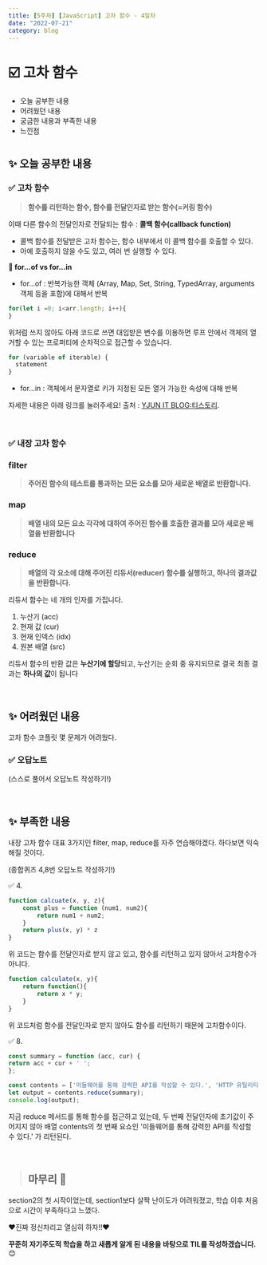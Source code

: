 ```yaml
---
title: [5주차] [JavaScript] 고차 함수 - 4일차
date: "2022-07-21"
category: blog
---
```


# ☑️ 고차 함수

* 오늘 공부한 내용
* 어려웠던 내용
* 궁금한 내용과 부족한 내용 
* 느낀점

#

## ✨  오늘 공부한 내용

### ✅ 고차 함수
> **함수를 리턴하는 함수, 함수를 전달인자로 받는 함수(=커링 함수)**

이때 
다른 함수의 전달인자로 전달되는 함수 : **콜백 함수(callback function)**

* 콜백 함수를 전달받은 고차 함수는, 함수 내부에서 이 콜백 함수를 호출할 수 있다.
* 아예 호출하지 않을 수도 있고, 여러 번 실행할 수 있다.

**📍 for...of vs for...in**
* for...of : 반복가능한 객체 (Array, Map, Set, String, TypedArray, arguments 객체 등을 포함)에 대해서 반복

```js
for(let i =0; i<arr.length; i++){
}    
```

위처럼 쓰지 않아도 아래 코드로 쓰면 대입받은 변수를 이용하면 루프 안에서 객체의 열거할 수 있는 프로퍼티에 순차적으로 접근할 수 있습니다.

```js
for (variable of iterable) {
  statement
}  
```

* for...in :  객체에서 문자열로 키가 지정된 모든 열거 가능한 속성에 대해 반복

자세한 내용은 아래 링크를 눌러주세요!
출처 : [YJUN IT BLOG:티스토리](https://yjshin.tistory.com/entry/JavaScript-자바스크립트-for-문-for-in-문-for-of-문).

<br>

### ✅ 내장 고차 함수

### filter
> **주어진 함수의 테스트를 통과하는 모든 요소를 모아 새로운 배열로 반환합니다.**

### map
> **배열 내의 모든 요소 각각에 대하여 주어진 함수를 호출한 결과를 모아 새로운 배열을 반환합니다**

### reduce
> **배열의 각 요소에 대해 주어진 리듀서(reducer) 함수를 실행하고, 하나의 결과값을 반환합니다.**

리듀서 함수는 네 개의 인자를 가집니다.

1. 누산기 (acc)
2. 현재 값 (cur)
3. 현재 인덱스 (idx)
4. 원본 배열 (src)

리듀서 함수의 반환 값은 **누산기에 할당**되고, 누산기는 순회 중 유지되므로 결국 최종 결과는 **하나의 값**이 됩니다

<br>

## ✨  어려웠던 내용

고차 함수 코플릿 몇 문제가 어려웠다.

### ✅ 오답노트
(스스로 풀어서 오답노트 작성하기!)

<br>

## ✨  부족한 내용

내장 고차 함수 대표 3가지인 filter, map, reduce를 자주 연습해야겠다.
하다보면 익숙해질 것이다.

(종합퀴즈 4,8번 오답노트 작성하기!)

✅ 4.

```js
function calcuate(x, y, z){
	const plus = function (num1, num2){
		return num1 + num2;
	}
	return plus(x, y) * z
}
```
위 코드는 함수를 전달인자로 받지 않고 있고, 함수를 리턴하고 있지 않아서 고차함수가 아니다.

```js
function calculate(x, y){
	return function(){
		return x * y;
	}
} 
```
위 코드처럼 함수를 전달인자로 받지 않아도 함수를 리턴하기 때문에 고차함수이다.

✅ 8.

```js
const summary = function (acc, cur) {
return acc + cur + ' ';
};

const contents = ['미들웨어를 통해 강력한 API를 작성할 수 있다.', 'HTTP 유틸리티 메소드를 제공한다.', 'NestJs는 Express 기반이다.', 'Express는 OpenJS 기반의 프로젝트이다.'];
let output = contents.reduce(summary);
console.log(output);
```

지금 reduce 메서드를 통해 함수를 접근하고 있는데, 두 번째 전달인자에 초기값이 주어지지 않아 배열 contents의 첫 번째 요쇼인 '미들웨어를 통해 강력한 API를 작성할 수 있다.' 가 리턴된다.

<br>

> ## 마무리 👀

section2의 첫 시작이었는데, section1보다 살짝 난이도가 어려워졌고, 학습 이후 처음으로 시간이 부족하다고 느꼈다.

❤️진짜 정신차리고 열심히 하자!!❤️

**꾸준히 자기주도적 학습을 하고 새롭게 알게 된 내용을 바탕으로 TIL를 작성하겠습니다.** 😊